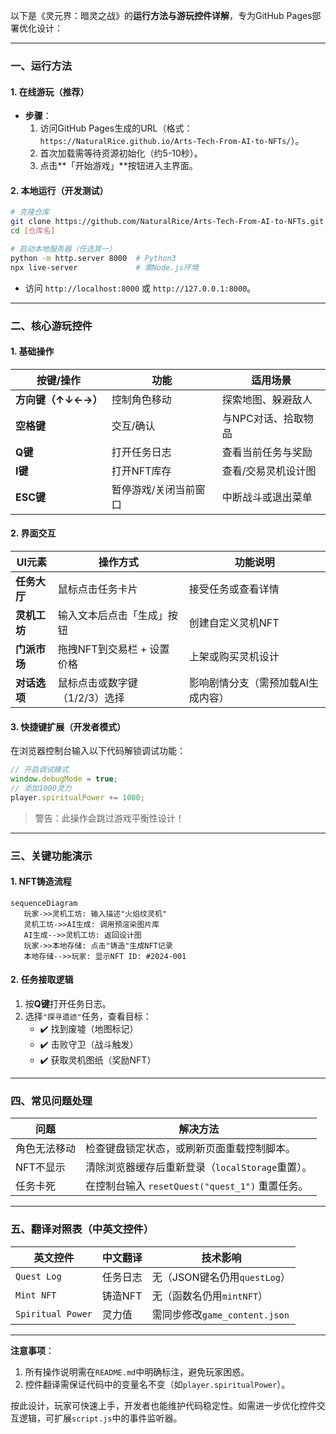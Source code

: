 以下是《灵元界：暗灵之战》的**运行方法与游玩控件详解**，专为GitHub Pages部署优化设计：

---

### **一、运行方法**
#### **1. 在线游玩（推荐）**
- **步骤**：  
  1. 访问GitHub Pages生成的URL（格式：`https://NaturalRice.github.io/Arts-Tech-From-AI-to-NFTs/`）。  
  2. 首次加载需等待资源初始化（约5-10秒）。  
  3. 点击**「开始游戏」**按钮进入主界面。  

#### **2. 本地运行（开发测试）**
```bash
# 克隆仓库
git clone https://github.com/NaturalRice/Arts-Tech-From-AI-to-NFTs.git
cd [仓库名]

# 启动本地服务器（任选其一）
python -m http.server 8000  # Python3
npx live-server             # 需Node.js环境
```
- 访问 `http://localhost:8000` 或 `http://127.0.0.1:8000`。

---

### **二、核心游玩控件**
#### **1. 基础操作**
| **按键/操作**       | **功能**                             | **适用场景**               |
|---------------------|-------------------------------------|--------------------------|
| **方向键（↑↓←→）**  | 控制角色移动                          | 探索地图、躲避敌人           |
| **空格键**          | 交互/确认                           | 与NPC对话、拾取物品          |
| **Q键**             | 打开任务日志                         | 查看当前任务与奖励           |
| **I键**             | 打开NFT库存                         | 查看/交易灵机设计图          |
| **ESC键**           | 暂停游戏/关闭当前窗口                 | 中断战斗或退出菜单           |

#### **2. 界面交互**
| **UI元素**          | **操作方式**                        | **功能说明**               |
|---------------------|-------------------------------------|--------------------------|
| **任务大厅**        | 鼠标点击任务卡片                     | 接受任务或查看详情           |
| **灵机工坊**        | 输入文本后点击「生成」按钮             | 创建自定义灵机NFT           |
| **门派市场**        | 拖拽NFT到交易栏 + 设置价格            | 上架或购买灵机设计           |
| **对话选项**        | 鼠标点击或数字键（1/2/3）选择          | 影响剧情分支（需预加载AI生成内容）|

#### **3. 快捷键扩展（开发者模式）**
在浏览器控制台输入以下代码解锁调试功能：
```javascript
// 开启调试模式
window.debugMode = true;
// 添加1000灵力
player.spiritualPower += 1000;
```
> 警告：此操作会跳过游戏平衡性设计！

---

### **三、关键功能演示**
#### **1. NFT铸造流程**
```mermaid
sequenceDiagram
   玩家->>灵机工坊: 输入描述"火焰纹灵机"
   灵机工坊->>AI生成: 调用预渲染图片库
   AI生成-->>灵机工坊: 返回设计图
   玩家->>本地存储: 点击"铸造"生成NFT记录
   本地存储-->>玩家: 显示NFT ID: #2024-001
```

#### **2. 任务接取逻辑**
1. 按**Q键**打开任务日志。  
2. 选择`"探寻遗迹"`任务，查看目标：  
   - ✔️ 找到废墟（地图标记）  
   - ✔️ 击败守卫（战斗触发）  
   - ✔️ 获取灵机图纸（奖励NFT）  

---

### **四、常见问题处理**
| **问题**                | **解决方法**                              |
|-------------------------|-----------------------------------------|
| 角色无法移动            | 检查键盘锁定状态，或刷新页面重载控制脚本。       |
| NFT不显示               | 清除浏览器缓存后重新登录（`localStorage`重置）。|
| 任务卡死                | 在控制台输入 `resetQuest("quest_1")` 重置任务。 |

---

### **五、翻译对照表（中英文控件）**
| **英文控件**       | **中文翻译**          | **技术影响**               |
|--------------------|----------------------|--------------------------|
| `Quest Log`        | 任务日志              | 无（JSON键名仍用`questLog`） |
| `Mint NFT`         | 铸造NFT               | 无（函数名仍用`mintNFT`）    |
| `Spiritual Power`  | 灵力值                | 需同步修改`game_content.json`|

---

**注意事项**：  
1. 所有操作说明需在`README.md`中明确标注，避免玩家困惑。  
2. 控件翻译需保证代码中的变量名不变（如`player.spiritualPower`）。  

按此设计，玩家可快速上手，开发者也能维护代码稳定性。如需进一步优化控件交互逻辑，可扩展`script.js`中的事件监听器。
